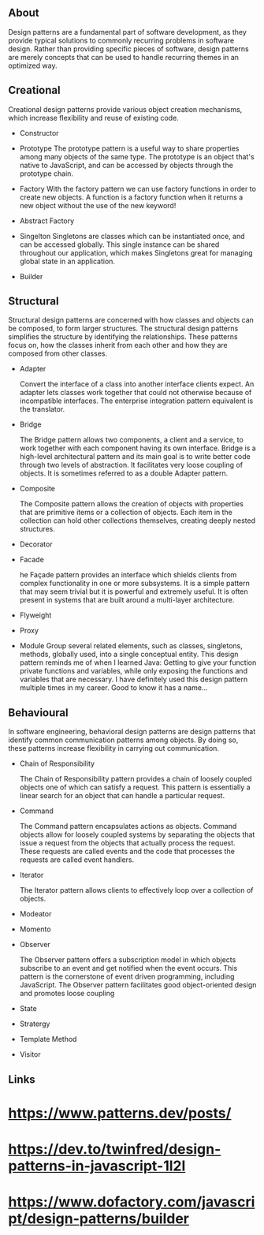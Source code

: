 ## About

Design patterns are a fundamental part of software development, as they provide typical solutions to commonly recurring problems in software design. Rather than providing specific pieces of software, design patterns are merely concepts that can be used to handle recurring themes in an optimized way.

## Creational

Creational design patterns provide various object creation mechanisms, which increase flexibility and reuse of existing code.

- Constructor

- Prototype
  The prototype pattern is a useful way to share properties among many objects of the same type. The prototype is an object that's native to JavaScript, and can be accessed by objects through the prototype chain.

- Factory
  With the factory pattern we can use factory functions in order to create new objects. A function is a factory function when it returns a new object without the use of the new keyword!

- Abstract Factory

- Singelton
  Singletons are classes which can be instantiated once, and can be accessed globally. This single instance can be shared throughout our application, which makes Singletons great for managing global state in an application.

- Builder

## Structural

Structural design patterns are concerned with how classes and objects can be composed, to form larger structures. The structural design patterns simplifies the structure by identifying the relationships. These patterns focus on, how the classes inherit from each other and how they are composed from other classes.

- Adapter

  Convert the interface of a class into another interface clients expect. An adapter lets classes work together that could not otherwise because of incompatible interfaces. The enterprise integration pattern equivalent is the translator.

- Bridge

  The Bridge pattern allows two components, a client and a service, to work together with each component having its own interface. Bridge is a high-level architectural pattern and its main goal is to write better code through two levels of abstraction. It facilitates very loose coupling of objects. It is sometimes referred to as a double Adapter pattern.

- Composite

  The Composite pattern allows the creation of objects with properties that are primitive items or a collection of objects. Each item in the collection can hold other collections themselves, creating deeply nested structures.

- Decorator
- Facade

  he Façade pattern provides an interface which shields clients from complex functionality in one or more subsystems. It is a simple pattern that may seem trivial but it is powerful and extremely useful. It is often present in systems that are built around a multi-layer architecture.

- Flyweight
- Proxy
- Module
  Group several related elements, such as classes, singletons, methods, globally used, into a single conceptual entity.
  This design pattern reminds me of when I learned Java: Getting to give your function private functions and variables, while only exposing the functions and variables that are necessary. I have definitely used this design pattern multiple times in my career. Good to know it has a name...

## Behavioural

In software engineering, behavioral design patterns are design patterns that identify common communication patterns among objects. By doing so, these patterns increase flexibility in carrying out communication.

- Chain of Responsibility

  The Chain of Responsibility pattern provides a chain of loosely coupled objects one of which can satisfy a request. This pattern is essentially a linear search for an object that can handle a particular request.

- Command

  The Command pattern encapsulates actions as objects. Command objects allow for loosely coupled systems by separating the objects that issue a request from the objects that actually process the request. These requests are called events and the code that processes the requests are called event handlers.

- Iterator

  The Iterator pattern allows clients to effectively loop over a collection of objects.

- Modeator
- Momento
- Observer

  The Observer pattern offers a subscription model in which objects subscribe to an event and get notified when the event occurs. This pattern is the cornerstone of event driven programming, including JavaScript. The Observer pattern facilitates good object-oriented design and promotes loose coupling

- State
- Stratergy
- Template Method
- Visitor

## Links

# https://www.patterns.dev/posts/

# https://dev.to/twinfred/design-patterns-in-javascript-1l2l

# https://www.dofactory.com/javascript/design-patterns/builder
